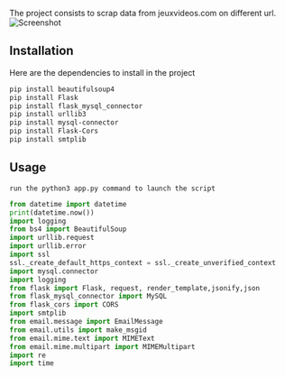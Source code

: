 The project consists to scrap data from jeuxvideos.com on different url.
![Screenshot](scra.gif)

## Installation

Here are the dependencies to install in the project

```bash
pip install beautifulsoup4
pip install Flask
pip install flask_mysql_connector
pip install urllib3
pip install mysql-connector
pip install Flask-Cors
pip install smtplib
```

## Usage

```
run the python3 app.py command to launch the script
```

```python
from datetime import datetime
print(datetime.now())
import logging
from bs4 import BeautifulSoup
import urllib.request
import urllib.error
import ssl 
ssl._create_default_https_context = ssl._create_unverified_context
import mysql.connector
import logging
from flask import Flask, request, render_template,jsonify,json
from flask_mysql_connector import MySQL
from flask_cors import CORS
import smtplib
from email.message import EmailMessage
from email.utils import make_msgid
from email.mime.text import MIMEText
from email.mime.multipart import MIMEMultipart
import re
import time


```


